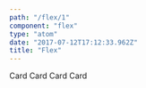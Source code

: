 ```yaml
---
path: "/flex/1"
component: "flex"
type: "atom"
date: "2017-07-12T17:12:33.962Z"
title: "Flex"
---
```

<codeblock>
<Flex m={1}>
  <Card p={2} m={1} border="1px solid cyan">Card</Card>
  <Card p={2} m={1} border="1px solid cyan">Card</Card>
  <Card p={2} m={1} border="1px solid cyan">Card</Card>
  <Card p={2} m={1} border="1px solid cyan">Card</Card>
</Flex>
</codeblock>
